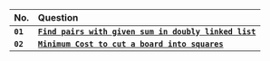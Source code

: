 | No. | Question |
| :----- | :------- |
| **`01`** | [**`Find pairs with given sum in doubly linked list`**](https://github.com/nayanR3/SkillMineCodes/blob/master/SkillMineCodes/ArrayQuestions/EvenNo.cs) | 
| **`02`** | [**`Minimum Cost to cut a board into squares`**](https://github.com/nayanR3/SkillMineCodes/blob/master/SkillMineCodes/ArrayQuestions/FindMax.cs) | 